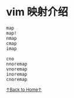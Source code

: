 # vim 映射介绍

```
map
map!
nmap
cmap
imap

cno
nnoremap
vnoremap
inoremap
cnoremap
```

<a href='https://github.com/MDGSF/MyVim'><small>↑Back to Home↑</small></a>

